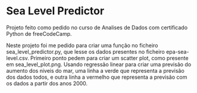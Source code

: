 # Sea Level Predictor

Projeto feito como pedido no curso de Analises de Dados com certificado Python de freeCodeCamp.

Neste projeto foi me pedido para criar uma função no ficheiro sea_level_predictor.py, que lesse os dados presentes no ficheiro epa-sea-level.csv. Primeiro ponto pedem para criar um scatter plot, como presente em sea_level_plot.png. Usando regressão linear para criar uma previsão do aumento dos niveis do mar, uma linha a verde que representa a previsão dos dados todos, e outra linha a vermelho que representa a previsão com os dados a partir dos anos 2000. 
